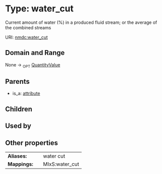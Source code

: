 
# Type: water_cut


Current amount of water (%) in a produced fluid stream; or the average of the combined streams

URI: [nmdc:water_cut](https://microbiomedata/meta/water_cut)


## Domain and Range

None ->  <sub>OPT</sub> [QuantityValue](QuantityValue.md)

## Parents

 *  is_a: [attribute](attribute.md)

## Children


## Used by


## Other properties

|  |  |  |
| --- | --- | --- |
| **Aliases:** | | water cut |
| **Mappings:** | | MIxS:water_cut |

